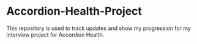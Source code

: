 # Accordion-Health-Project

This repository is used to track updates and show my progression for my interview project for Accordion Health.
